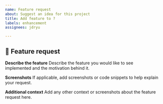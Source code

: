 ```yaml
---
name: Feature request
about: Suggest an idea for this project
title: Add feature to ?
labels: enhancement
assignees: jdryu

---
```


## 🚀 Feature request

**Describe the feature**
Describe the feature you would like to see implemented and the motivation behind it.

**Screenshots**
If applicable, add screenshots or code snippets to help explain your request.

**Additional context**
Add any other context or screenshots about the feature request here.
